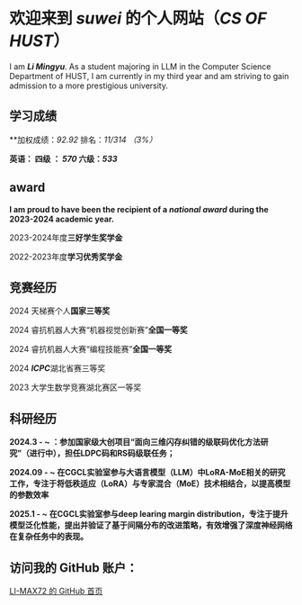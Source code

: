 # **欢迎来到 *suwei* 的个人网站（*CS OF HUST*）**



I am ***Li Mingyu***. As a student majoring in LLM in the Computer Science Department of HUST, I am currently in my third year and am striving to gain admission to a more prestigious university. 



## 学习成绩



**加权成绩：*92.92* 排名：*11/*314 （3%）** 



**英语： 四级 ： *570* 六级：*533***



## **award**



**I am proud to have been the recipient of a *national award* during the 2023-2024 academic year.**



2023-2024年度**三好学生奖学金**



2022-2023年度**学习优秀奖学金**



## **竞赛经历**



2024 天梯赛个人**国家三等奖**



2024 睿抗机器人大赛“机器视觉创新赛”**全国一等奖**



2024 睿抗机器人大赛“编程技能赛”**全国一等奖**



2024 ***ICPC***湖北省赛三等奖



2023 大学生数学竞赛湖北赛区一等奖



## 科研经历



**2024.3 - ~ ：参加国家级大创项目“面向三维闪存纠错的级联码优化方法研究”（进行中），担任LDPC码和RS码级联任务；**



**2024.09 - ~ 在CGCL实验室参与大语言模型（LLM）中LoRA-MoE相关的研究工作，专注于将低秩适应（LoRA）与专家混合（MoE）技术相结合，以提高模型的参数效率**



**2025.1 - ~ 在CGCL实验室参与deep learing margin distribution，专注于提升模型泛化性能，提出并验证了基于间隔分布的改进策略，有效增强了深度神经网络在复杂任务中的表现。**



## 访问我的 GitHub 账户：



[LI-MAX72 的 GitHub 首页](https://github.com/LI-MAX72)